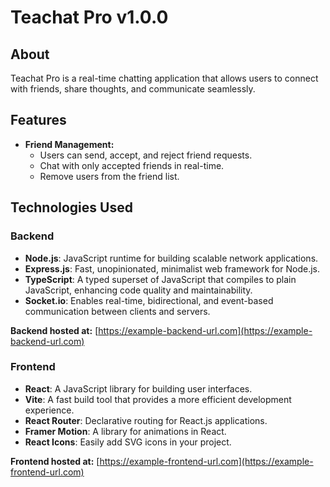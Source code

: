 # Teachat Pro v1.0.0

## About

Teachat Pro is a real-time chatting application that allows users to connect with friends, share thoughts, and communicate seamlessly.

## Features

- **Friend Management:**
  - Users can send, accept, and reject friend requests.
  - Chat with only accepted friends in real-time.
  - Remove users from the friend list.

## Technologies Used

### Backend

- **Node.js**: JavaScript runtime for building scalable network applications.
- **Express.js**: Fast, unopinionated, minimalist web framework for Node.js.
- **TypeScript**: A typed superset of JavaScript that compiles to plain JavaScript, enhancing code quality and maintainability.
- **Socket.io**: Enables real-time, bidirectional, and event-based communication between clients and servers.

**Backend hosted at:** [https://example-backend-url.com](https://example-backend-url.com)

### Frontend

- **React**: A JavaScript library for building user interfaces.
- **Vite**: A fast build tool that provides a more efficient development experience.
- **React Router**: Declarative routing for React.js applications.
- **Framer Motion**: A library for animations in React.
- **React Icons**: Easily add SVG icons in your project.

**Frontend hosted at:** [https://example-frontend-url.com](https://example-frontend-url.com)
